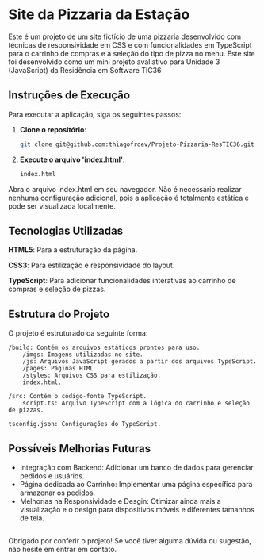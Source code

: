 # Site da Pizzaria da Estação

Este é um projeto de um site fictício de uma pizzaria desenvolvido com técnicas de responsividade em CSS e com funcionalidades em TypeScript para o carrinho de compras e a seleção do tipo de pizza no menu. Este site foi desenvolvido como um mini projeto avaliativo para Unidade 3 (JavaScript) da Residência em Software TIC36

## Instruções de Execução

Para executar a aplicação, siga os seguintes passos:

1. **Clone o repositório**:
   ```bash
   git clone git@github.com:thiagofrdev/Projeto-Pizzaria-ResTIC36.git
   
2. **Execute o arquivo 'index.html'**:
    ```bash
    index.html

Abra o arquivo index.html em seu navegador. Não é necessário realizar nenhuma configuração adicional, pois a aplicação é totalmente estática e pode ser visualizada localmente.

## Tecnologias Utilizadas
**HTML5**: Para a estruturação da página.

**CSS3**: Para estilização e responsividade do layout.

**TypeScript**: Para adicionar funcionalidades interativas ao carrinho de compras e seleção de pizzas.

## Estrutura do Projeto
O projeto é estruturado da seguinte forma:

    /build: Contém os arquivos estáticos prontos para uso.
        /imgs: Imagens utilizadas no site.
        /js: Arquivos JavaScript gerados a partir dos arquivos TypeScript.
        /pages: Páginas HTML
        /styles: Arquivos CSS para estilização.
        index.html.

    /src: Contém o código-fonte TypeScript.
        script.ts: Arquivo TypeScript com a lógica do carrinho e seleção de pizzas.

    tsconfig.json: Configurações do TypeScript.

## Possíveis Melhorias Futuras

- Integração com Backend: Adicionar um banco de dados para gerenciar pedidos e usuários.
- Página dedicada ao Carrinho: Implementar uma página específica para armazenar os pedidos.
- Melhorias na Responsividade e Desgin: Otimizar ainda mais a visualização e o design para dispositivos móveis e diferentes tamanhos de tela.

##

Obrigado por conferir o projeto! Se você tiver alguma dúvida ou sugestão, não hesite em entrar em contato.